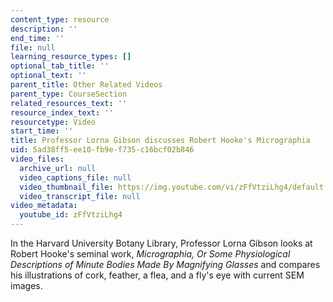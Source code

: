```yaml
---
content_type: resource
description: ''
end_time: ''
file: null
learning_resource_types: []
optional_tab_title: ''
optional_text: ''
parent_title: Other Related Videos
parent_type: CourseSection
related_resources_text: ''
resource_index_text: ''
resourcetype: Video
start_time: ''
title: Professor Lorna Gibson discusses Robert Hooke's Micrographia
uid: 5ad38ff5-ee10-fb9e-f735-c16bcf02b846
video_files:
  archive_url: null
  video_captions_file: null
  video_thumbnail_file: https://img.youtube.com/vi/zFfVtziLhg4/default.jpg
  video_transcript_file: null
video_metadata:
  youtube_id: zFfVtziLhg4
---
```


In the Harvard University Botany Library, Professor Lorna Gibson looks at Robert Hooke's seminal work, _Micrographia, Or Some Physiological Descriptions of Minute Bodies Made By Magnifying Glasses_ and compares his illustrations of cork, feather, a flea, and a fly's eye with current SEM images.



